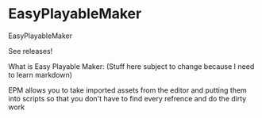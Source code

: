 # EasyPlayableMaker
EasyPlayableMaker

See releases!

What is Easy Playable Maker: (Stuff here subject to change because I need to learn markdown)

EPM allows you to take imported assets from the editor and putting them into scripts so that you don't have to find every refrence and do the dirty work
